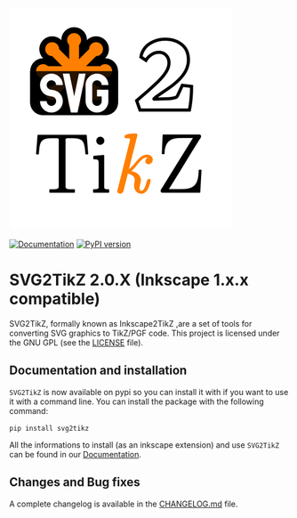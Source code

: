 
<picture>
  <img alt="SVG2TikZ Logo" src="logo/svg2tikz.svg">
</picture>

[![Documentation][documentation-badge]][documentation-url]
[![PyPI version](https://badge.fury.io/py/svg2tikz.svg)](https://badge.fury.io/py/svg2tikz)

# SVG2TikZ 2.0.X (Inkscape 1.x.x compatible)


SVG2TikZ, formally known as Inkscape2TikZ ,are a set of tools for converting SVG graphics to TikZ/PGF code.
This project is licensed under the GNU GPL  (see  the [LICENSE](/LICENSE) file).

## Documentation and installation
`SVG2TikZ` is now available on pypi so you can install it with if you want to use it with a command line. You can install the package with the following command:

```
pip install svg2tikz
```

All the informations to install (as an inkscape extension) and use `SVG2TikZ` can be found in our [Documentation](https://xyz2tex.github.io/svg2tikz/install.html).


## Changes and Bug fixes

A complete changelog is available in the [CHANGELOG.md](CHANGELOG.md) file.


[documentation-badge]: https://img.shields.io/website?up_message=Online&url=http%3A%2F%2Fxyz2tex.github.io%2Fsvg2tikz%2F&label=Doc
[documentation-url]: https://xyz2tex.github.io/svg2tikz
